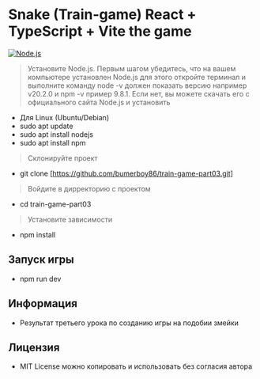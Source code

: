 # Snake (Train-game) React + TypeScript + Vite the game

[![Node.js](https://img.shields.io/badge/Node.js-v20.2.0.-green)](https://nodejs.org/ru)

> Установите Node.js. Первым шагом убедитесь, что на вашем компьютере установлен Node.js для этого откройте терминал и выполните команду node -v должен показать версию например v20.2.0 и npm -v пример 9.8.1. Если нет, вы можете скачать его с официального сайта Node.js и установить

- Для Linux (Ubuntu/Debian)
- sudo apt update
- sudo apt install nodejs
- sudo apt install npm

> Склонируйте проект

- git clone [https://github.com/bumerboy86/train-game-part03.git]

> Войдите в дирректорию с проектом

- cd train-game-part03

> Установите зависимости

- npm install

## Запуск игры

- npm run dev

## Информация

- Результат третьего урока по созданию игры на подобии змейки

## Лицензия

- MIT License можно копировать и использовать без согласия автора
